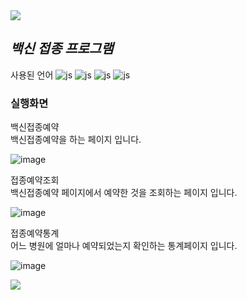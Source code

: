 <img src="https://capsule-render.vercel.app/api?type=waving&color=BDBDC8&height=120&width=100%&section=header" />

## *백신 접종 프로그램*


사용된 언어
![js](https://img.shields.io/badge/HTML-239120?style=for-the-badge&logo=html5&logoColor=white)
![js](https://img.shields.io/badge/CSS-239120?&style=for-the-badge&logo=css3&logoColor=white)
![js](https://img.shields.io/badge/JavaScript-F7DF1E?style=for-the-badge&logo=JavaScript&logoColor=white)
![js](https://img.shields.io/badge/Java-ED8B00?style=for-the-badge&logo=openjdk&logoColor=white)




### 실행화면


백신접종예약<br/>
백신접종예약을 하는 페이지 입니다. 

![image](https://github.com/user-attachments/assets/9e305c91-df29-4549-b87f-f6b7278674ea)




접종예약조회<br/>
백신접종예약 페이지에서 예약한 것을 조회하는 페이지 입니다.

![image](https://github.com/user-attachments/assets/09d612d5-c2fc-4714-85a6-7989dabaad45)




접종예약통계<br/>
어느 병원에 얼마나 예약되었는지 확인하는 통계페이지 입니다.

![image](https://github.com/user-attachments/assets/a4f3dd8f-9ad9-4900-970c-8851392e66de)



<img src="https://capsule-render.vercel.app/api?type=waving&color=BDBDC8&height=120&width=100%&section=footer" />
